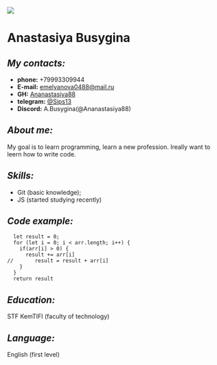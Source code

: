 ![](https://regnum.ru/uploads/pictures/news/2022/03/15/regnum_picture_16473641061043008_normal.png)

# **Anastasiya Busygina**

## ***My contacts:***

* **phone:** +79993309944
* **E-mail:** emelyanova0488@mail.ru
* **GH:** [Ananastasiya88](https://github.com/Ananastasiya88/)
* **telegram:** [@Sips13](https://t.me/Sips13)
* **Discord:** A.Busygina(@Ananastasiya88)

## ***About me:***

My goal is to learn programming, learn a new profession. Ireally want to leern how to write code.

## ***Skills:***

* Git (basic knowledge);
* JS (started studying recently)

## ***Code example:***

```function positiveSum(arr) {
  let result = 0;
  for (let i = 0; i < arr.length; i++) {
    if(arr[i] > 0) {
      result += arr[i]
//       result = result + arr[i]
    }
  }
  return result
```

## ***Education:***

STF KemTIFI (faculty of technology)

## ***Language:***

English (first level)


